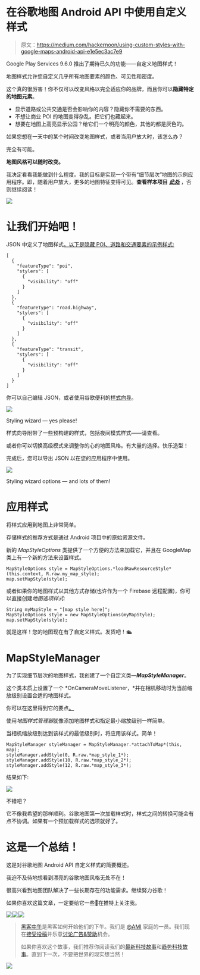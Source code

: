 # 在谷歌地图 Android API 中使用自定义样式

> 原文：<https://medium.com/hackernoon/using-custom-styles-with-google-maps-android-api-e1e5ec3ac7e9>

Google Play Services 9.6.0 推出了期待已久的功能——自定义地图样式！

地图样式允许您自定义几乎所有地图要素的颜色、可见性和密度。

这个真的很厉害！你不仅可以改变风格以完全适应你的品牌，而且你可以**隐藏特定的地图元素**。

*   显示道路或公共交通是否会影响你的内容？隐藏你不需要的东西。
*   不想让商业 POI 的地图变得杂乱。把它们也藏起来。
*   想要在地图上高亮显示公园？给它们一个明亮的颜色，其他的都是灰色的。

如果您想在一天中的某个时间改变地图样式，或者当用户放大时，该怎么办？

完全有可能。

**地图风格可以随时改变。**

我决定看看我能做到什么程度。我的目标是实现一个带有“细节层次”地图的示例应用程序。即，随着用户放大，更多的地图特征变得可见。**查看样本项目** [***此处***](https://github.com/athornz/MapsStyleSample) ，否则继续阅读！

![](img/0ccb0eb0b63d0960ffc5a6fe984afd3b.png)

# 让我们开始吧！

JSON 中定义了地图样式[。以下是隐藏 POI、道路和交通要素的示例样式:](https://developers.google.com/maps/documentation/android-api/style-reference)

```
[
  {
    "featureType": "poi",
    "stylers": [
      {
        "visibility": "off"
      }
    ]
  },
  {
    "featureType": "road.highway",
    "stylers": [
      {
        "visibility": "off"
      }
    ]
  },
  {
    "featureType": "transit",
    "stylers": [
      {
        "visibility": "off"
      }
    ]
  }
]
```

你可以自己编辑 JSON，或者使用谷歌便利的[样式向导](https://mapstyle.withgoogle.com)。

![](img/055bec5a7b741e160b6b366ba66c52ac.png)

Styling wizard — yes please!

样式向导附带了一些预构建的样式，包括夜间模式样式——请查看。

或者你可以切换高级模式来调整你的心的地图风格。有大量的选择。快乐造型！

完成后，您可以导出 JSON 以在您的应用程序中使用。

![](img/cf13ba0d880eeeab7b9b254b08af0d4d.png)

Styling wizard options — and lots of them!

# 应用样式

将样式应用到地图上非常简单。

存储样式的推荐方式是通过 Android 项目中的原始资源文件。

新的 *MapStyleOptions* 类提供了一个方便的方法来加载它，并且在 GoogleMap 类上有一个新的方法来设置样式。

```
MapStyleOptions style = MapStyleOptions.*loadRawResourceStyle*(this.context, R.raw.my_map_style);
map.setMapStyle(style);
```

或者如果你的地图样式以其他方式存储(也许作为一个 Firebase 远程配置)，你可以直接创建*地图选项样式*:

```
String myMapStyle = "[map style here]";
MapStyleOptions style = new MapStyleOptions(myMapStyle);
map.setMapStyle(style);
```

就是这样！您的地图现在有了自定义样式。发货吧！🛳

# MapStyleManager

为了实现细节层次的地图样式，我创建了一个自定义类—***MapStyleManager***。

这个类本质上设置了一个 *OnCameraMoveListener，*并在相机移动时为当前缩放级别设置合适的地图样式。

你可以在这里得到它的要点[。](https://goo.gl/UdMJ8u)

使用*地图样式管理器*就像添加地图样式和指定最小缩放级别一样简单。

当相机缩放级别达到该样式的最低级别时，将应用该样式。简单！

```
MapStyleManager styleManager = MapStyleManager.*attachToMap*(this, map);
styleManager.addStyle(0, R.raw.*map_style_1*);
styleManager.addStyle(10, R.raw.*map_style_2*);
styleManager.addStyle(12, R.raw.*map_style_3*);
```

结果如下:

![](img/2ff8778308de1489a4291e0934dd1c7b.png)

不错吧？

它不像我希望的那样顺利。谷歌地图第一次加载样式时，样式之间的转换可能会有点不协调。如果有一个预加载样式的选项就好了。

# 这是一个总结！

这是对谷歌地图 Android API 自定义样式的简要概述。

我迫不及待地想看到漂亮的谷歌地图风格无处不在！

很高兴看到地图团队解决了一些长期存在的功能需求。继续努力谷歌！

如果你喜欢这篇文章，一定要给它一些👏在推特上关注我。

[![](img/50ef4044ecd4e250b5d50f368b775d38.png)](http://bit.ly/HackernoonFB)[![](img/979d9a46439d5aebbdcdca574e21dc81.png)](https://goo.gl/k7XYbx)[![](img/2930ba6bd2c12218fdbbf7e02c8746ff.png)](https://goo.gl/4ofytp)

> [黑客中午](http://bit.ly/Hackernoon)是黑客如何开始他们的下午。我们是 [@AMI](http://bit.ly/atAMIatAMI) 家庭的一员。我们现在[接受投稿](http://bit.ly/hackernoonsubmission)并乐意[讨论广告&赞助](mailto:partners@amipublications.com)机会。
> 
> 如果你喜欢这个故事，我们推荐你阅读我们的[最新科技故事](http://bit.ly/hackernoonlatestt)和[趋势科技故事](https://hackernoon.com/trending)。直到下一次，不要把世界的现实想当然！

[![](img/be0ca55ba73a573dce11effb2ee80d56.png)](https://goo.gl/Ahtev1)